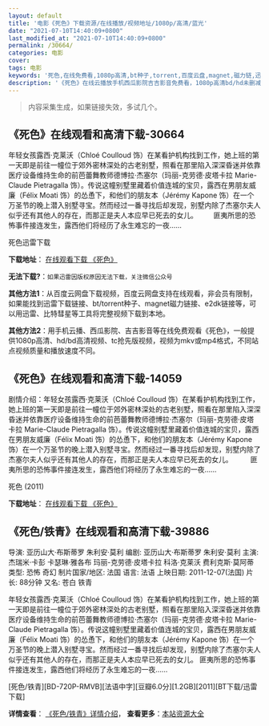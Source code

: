 ```yaml
---
layout: default
title: '电影《死色》下载资源/在线播放/视频地址/1080p/高清/蓝光'
date: "2021-07-10T14:40:09+0800"
last_modified_at: "2021-07-10T14:40:09+0800"
permalink: /30664/
categories: 电影
cover:
tags: 电影
keywords: '死色,在线免费看,1080p高清,bt种子,torrent,百度云盘,magnet,磁力链,迅雷下载资源'
description: '《死色》在线云播放手机西瓜影院吉吉影音免费看，1080p高清bd/hd未删减完整版和tc抢先枪版，mkv/mp4格式，附带bt/torrent种子、magnet/磁力链、百度云盘、网盘资源迅雷下载链接'
---
```


>内容采集生成，如果链接失效，多试几个。


## 《死色》在线观看和高清下载-30664

年轻女孩露西·克莱沃（Chloé Coulloud 饰）在某看护机构找到工作，她上班的第一天即是前往一幢位于郊外密林深处的古老别墅，照看在那里陷入深深昏迷并依靠医疗设备维持生命的前芭蕾舞教师德博拉·杰塞尔（玛丽-克劳德&middot;皮塔卡拉 Marie-Claude Pietragalla 饰）。传说这幢别墅里藏着价值连城的宝贝，露西在男朋友威廉（Félix Moati 饰）的怂恿下，和他们的朋友本（Jérémy Kapone 饰）在一个万圣节的晚上潜入别墅寻宝。然而经过一番寻找后却发现，别墅内除了杰塞尔夫人似乎还有其他人的存在，而那正是夫人本应早已死去的女儿。 　　匪夷所思的恐怖事件接连发生，露西他们将经历了永生难忘的一夜&hellip;…


死色迅雷下载

**下载地址**： [在线观看下载 《死色》](https://www.993dy.com//vod-detail-id-18050.html) 


**无法下载?**：`如果迅雷因版权原因无法下载，关注微信公众号 `

**其他方法1**：从百度云网盘下载视频，百度云网盘支持在线观看，非会员有限制，如果能找到迅雷下载链接、bt/torrent种子、magnet磁力链接、e2dk链接等，可以用迅雷、比特彗星等工具将完整视频下载到本地。

**其他方法2**：用手机云播、西瓜影院、吉吉影音等在线免费观看《死色》，一般提供1080p高清、hd/bd高清视频、tc抢先版视频，视频为mkv或mp4格式，不同站点视频质量和播放速度不同。


## 《死色》在线观看和高清下载-14059

剧情介绍：年轻女孩露西·克莱沃（Chloé Coulloud 饰）在某看护机构找到工作，她上班的第一天即是前往一幢位于郊外密林深处的古老别墅，照看在那里陷入深深昏迷并依靠医疗设备维持生命的前芭蕾舞教师德博拉·杰塞尔（玛丽-克劳德·皮塔卡拉 Marie-Claude Pietragalla 饰）。传说这幢别墅里藏着价值连城的宝贝，露西在男朋友威廉（Félix Moati 饰）的怂恿下，和他们的朋友本（Jérémy Kapone 饰）在一个万圣节的晚上潜入别墅寻宝。然而经过一番寻找后却发现，别墅内除了杰塞尔夫人似乎还有其他人的存在，而那正是夫人本应早已死去的女儿。  　　匪夷所思的恐怖事件接连发生，露西他们将经历了永生难忘的一夜……


死色 (2011)

**下载地址**： [在线观看下载 《死色》](https://www.btbtdy.me/btdy/dy5444.html) 


## 《死色/铁青》在线观看和高清下载-39886

导演: 亚历山大·布斯蒂罗 朱利安·莫利 编剧: 亚历山大·布斯蒂罗 朱利安·莫利 主演: 杰瑞米·卡彭 卡瑟琳·雅各布 玛丽-克劳德·皮塔卡拉 科洛·克莱沃 费利克斯·莫阿蒂 类型: 恐怖 奇幻 制片国家/地区: 法国 语言: 法语 上映日期: 2011-12-07(法国) 片长: 88分钟 又名: 苍白 铁青

年轻女孩露西·克莱沃（Chloé Coulloud 饰）在某看护机构找到工作，她上班的第一天即是前往一幢位于郊外密林深处的古老别墅，照看在那里陷入深深昏迷并依靠医疗设备维持生命的前芭蕾舞教师德博拉·杰塞尔（玛丽-克劳德·皮塔卡拉 Marie-Claude Pietragalla 饰）。传说这幢别墅里藏着价值连城的宝贝，露西在男朋友威廉（Félix Moati 饰）的怂恿下，和他们的朋友本（Jérémy Kapone 饰）在一个万圣节的晚上潜入别墅寻宝。然而经过一番寻找后却发现，别墅内除了杰塞尔夫人似乎还有其他人的存在，而那正是夫人本应早已死去的女儿。 匪夷所思的恐怖事件接连发生，露西他们将经历了永生难忘的一夜……


[死色/铁青][BD-720P-RMVB][法语中字][豆瓣6.0分][1.2GB][2011][BT下载/迅雷下载]

**详情查看**： [《死色/铁青》详情介绍](/movie/39886/)， **查看更多**：[本站资源大全](/movie/t/all/)

